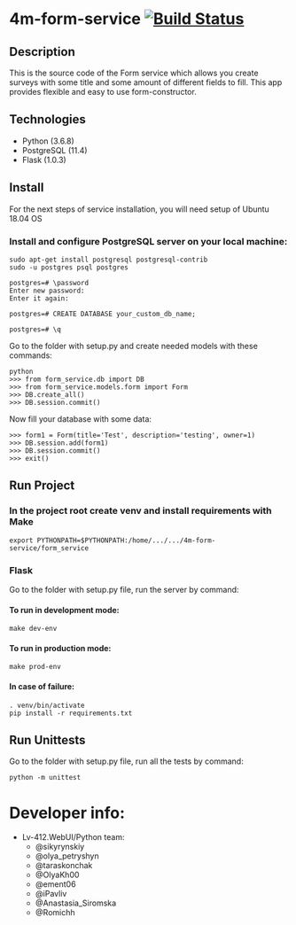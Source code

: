 # 4m-form-service  [![Build Status](https://travis-ci.org/lv-412-python/4m-form-service.svg?branch=develop)](https://travis-ci.org/lv-412-python/4m-form-service)

## Description
This is the source code of the Form service which allows you create surveys with some title and some amount of different fields to fill. This app provides flexible and easy to use form-constructor.

## Technologies
* Python (3.6.8)
* PostgreSQL (11.4)
* Flask (1.0.3)

## Install
For the next steps of service installation, you will need setup of Ubuntu 18.04 OS

### Install and configure PostgreSQL server on your local machine:
```
sudo apt-get install postgresql postgresql-contrib
sudo -u postgres psql postgres

postgres=# \password
Enter new password:
Enter it again:

postgres=# CREATE DATABASE your_custom_db_name;

postgres=# \q
```

Go to the folder with setup.py and create needed models with these commands:
```
python
>>> from form_service.db import DB
>>> from form_service.models.form import Form
>>> DB.create_all()
>>> DB.session.commit()
```
Now fill your database with some data:
```
>>> form1 = Form(title='Test', description='testing', owner=1)
>>> DB.session.add(form1)
>>> DB.session.commit()
>>> exit()
```

## Run Project
### In the project root create venv and install requirements with Make
```
export PYTHONPATH=$PYTHONPATH:/home/.../.../4m-form-service/form_service
```
### Flask
Go to the folder with setup.py file, run the server by command:
#### To run in development mode:
```
make dev-env
```
#### To run in production mode:
```
make prod-env
```
#### In case of failure:
```
. venv/bin/activate
pip install -r requirements.txt
```

## Run Unittests
Go to the folder with setup.py file, run all the tests by command:
```
python -m unittest
```

# Developer info:
  * Lv-412.WebUI/Python team:
    - @sikyrynskiy
    - @olya_petryshyn
    - @taraskonchak
    - @OlyaKh00
    - @ement06
    - @iPavliv
    - @Anastasia_Siromska
    - @Romichh
